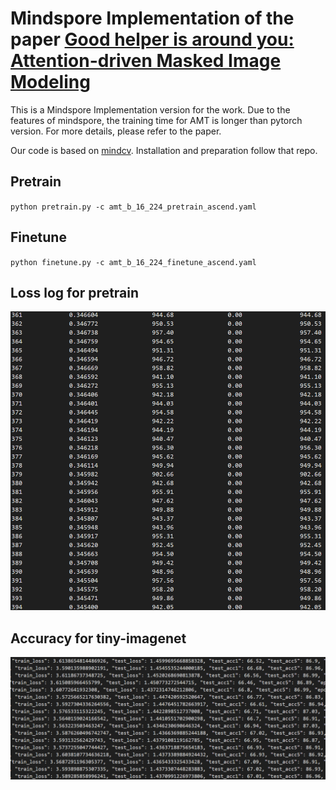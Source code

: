 # Mindspore Implementation of the paper [Good helper is around you: Attention-driven Masked Image Modeling](https://arxiv.org/abs/2211.15362)
This is a Mindspore Implementation version for the work. Due to the features of mindspore, the training time for AMT is longer than pytorch version. For more details, please refer to the paper.

Our code is based on [mindcv](https://github.com/mindspore-lab/mindcv). Installation and preparation follow that repo. 

## Pretrain
`python pretrain.py -c amt_b_16_224_pretrain_ascend.yaml` 

## Finetune
`python finetune.py -c amt_b_16_224_finetune_ascend.yaml` 


## Loss log for pretrain
![image](pretrain.png)

## Accuracy for tiny-imagenet
![image](finetune.png)
